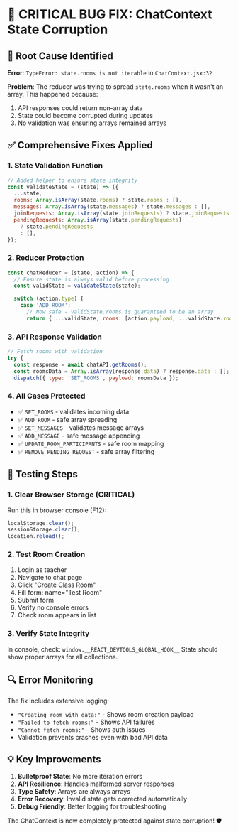 # 🔧 CRITICAL BUG FIX: ChatContext State Corruption

## 🚨 Root Cause Identified

**Error**: `TypeError: state.rooms is not iterable` in `ChatContext.jsx:32`

**Problem**: The reducer was trying to spread `state.rooms` when it wasn't an array. This happened because:

1. API responses could return non-array data
2. State could become corrupted during updates
3. No validation was ensuring arrays remained arrays

## ✅ Comprehensive Fixes Applied

### 1. **State Validation Function**

```jsx
// Added helper to ensure state integrity
const validateState = (state) => ({
  ...state,
  rooms: Array.isArray(state.rooms) ? state.rooms : [],
  messages: Array.isArray(state.messages) ? state.messages : [],
  joinRequests: Array.isArray(state.joinRequests) ? state.joinRequests : [],
  pendingRequests: Array.isArray(state.pendingRequests)
    ? state.pendingRequests
    : [],
});
```

### 2. **Reducer Protection**

```jsx
const chatReducer = (state, action) => {
  // Ensure state is always valid before processing
  const validState = validateState(state);

  switch (action.type) {
    case 'ADD_ROOM':
      // Now safe - validState.rooms is guaranteed to be an array
      return { ...validState, rooms: [action.payload, ...validState.rooms] };
```

### 3. **API Response Validation**

```jsx
// Fetch rooms with validation
try {
  const response = await chatAPI.getRooms();
  const roomsData = Array.isArray(response.data) ? response.data : [];
  dispatch({ type: 'SET_ROOMS', payload: roomsData });
```

### 4. **All Cases Protected**

- ✅ `SET_ROOMS` - validates incoming data
- ✅ `ADD_ROOM` - safe array spreading
- ✅ `SET_MESSAGES` - validates message arrays
- ✅ `ADD_MESSAGE` - safe message appending
- ✅ `UPDATE_ROOM_PARTICIPANTS` - safe room mapping
- ✅ `REMOVE_PENDING_REQUEST` - safe array filtering

## 🚀 Testing Steps

### 1. **Clear Browser Storage** (CRITICAL)

Run this in browser console (F12):

```javascript
localStorage.clear();
sessionStorage.clear();
location.reload();
```

### 2. **Test Room Creation**

1. Login as teacher
2. Navigate to chat page
3. Click "Create Class Room"
4. Fill form: name="Test Room"
5. Submit form
6. Verify no console errors
7. Check room appears in list

### 3. **Verify State Integrity**

In console, check: `window.__REACT_DEVTOOLS_GLOBAL_HOOK__`
State should show proper arrays for all collections.

## 🔍 Error Monitoring

The fix includes extensive logging:

- `"Creating room with data:"` - Shows room creation payload
- `"Failed to fetch rooms:"` - Shows API failures
- `"Cannot fetch rooms:"` - Shows auth issues
- Validation prevents crashes even with bad API data

## 💡 Key Improvements

1. **Bulletproof State**: No more iteration errors
2. **API Resilience**: Handles malformed server responses
3. **Type Safety**: Arrays are always arrays
4. **Error Recovery**: Invalid state gets corrected automatically
5. **Debug Friendly**: Better logging for troubleshooting

The ChatContext is now completely protected against state corruption! 🛡️
